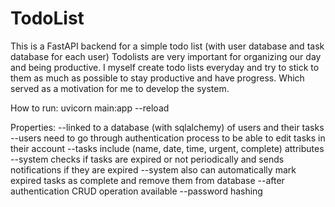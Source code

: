 # TodoList
This is a FastAPI backend for a simple todo list (with user database and task database for each user)
Todolists are very important for organizing our day and being productive. I myself create todo lists everyday and try to stick
to them as much as possible to stay productive and have progress. Which served as a motivation for me to develop the system.

How to run:
  uvicorn main:app --reload

Properties:
  --linked to a database (with sqlalchemy) of users and their tasks
  --users need to go through authentication process to be able to edit tasks in their account
  --tasks include (name, date, time, urgent, complete) attributes
  --system checks if tasks are expired or not periodically and sends notifications if they are expired
  --system also can automatically mark expired tasks as complete and remove them from database
  --after authentication CRUD operation available
  --password hashing

